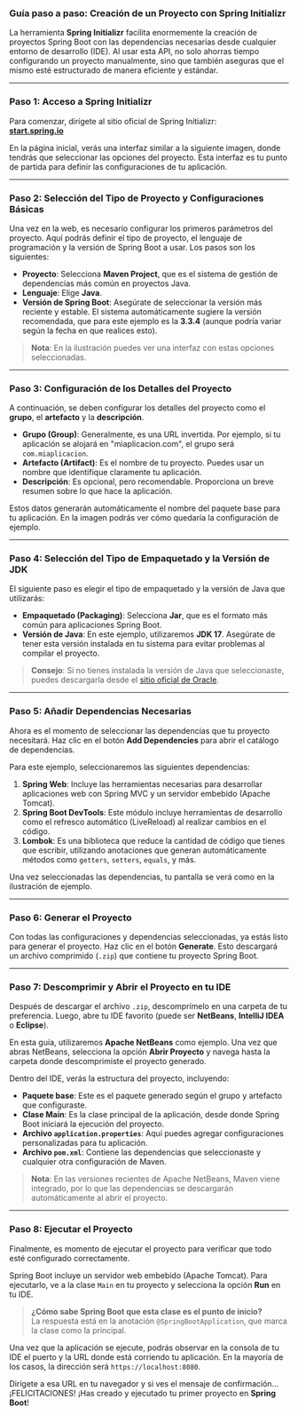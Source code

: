 ### Guía paso a paso: Creación de un Proyecto con Spring Initializr

La herramienta **Spring Initializr** facilita enormemente la creación de proyectos Spring Boot con las dependencias necesarias desde cualquier entorno de desarrollo (IDE). Al usar esta API, no solo ahorras tiempo configurando un proyecto manualmente, sino que también aseguras que el mismo esté estructurado de manera eficiente y estándar.

---

### **Paso 1: Acceso a Spring Initializr**

Para comenzar, dirígete al sitio oficial de Spring Initializr:  
[**start.spring.io**](https://start.spring.io/)

En la página inicial, verás una interfaz similar a la siguiente imagen, donde tendrás que seleccionar las opciones del proyecto. Esta interfaz es tu punto de partida para definir las configuraciones de tu aplicación.

---

### **Paso 2: Selección del Tipo de Proyecto y Configuraciones Básicas**

Una vez en la web, es necesario configurar los primeros parámetros del proyecto. Aquí podrás definir el tipo de proyecto, el lenguaje de programación y la versión de Spring Boot a usar. Los pasos son los siguientes:

- **Proyecto**: Selecciona **Maven Project**, que es el sistema de gestión de dependencias más común en proyectos Java.
- **Lenguaje**: Elige **Java**.
- **Versión de Spring Boot**: Asegúrate de seleccionar la versión más reciente y estable. El sistema automáticamente sugiere la versión recomendada, que para este ejemplo es la **3.3.4** (aunque podría variar según la fecha en que realices esto).

> **Nota**: En la ilustración puedes ver una interfaz con estas opciones seleccionadas.

---

### **Paso 3: Configuración de los Detalles del Proyecto**

A continuación, se deben configurar los detalles del proyecto como el **grupo**, el **artefacto** y la **descripción**.

- **Grupo (Group)**: Generalmente, es una URL invertida. Por ejemplo, si tu aplicación se alojará en "miaplicacion.com", el grupo será `com.miaplicacion`.
- **Artefacto (Artifact)**: Es el nombre de tu proyecto. Puedes usar un nombre que identifique claramente tu aplicación.
- **Descripción**: Es opcional, pero recomendable. Proporciona un breve resumen sobre lo que hace la aplicación.

Estos datos generarán automáticamente el nombre del paquete base para tu aplicación. En la imagen podrás ver cómo quedaría la configuración de ejemplo.

---

### **Paso 4: Selección del Tipo de Empaquetado y la Versión de JDK**

El siguiente paso es elegir el tipo de empaquetado y la versión de Java que utilizarás:

- **Empaquetado (Packaging)**: Selecciona **Jar**, que es el formato más común para aplicaciones Spring Boot.
- **Versión de Java**: En este ejemplo, utilizaremos **JDK 17**. Asegúrate de tener esta versión instalada en tu sistema para evitar problemas al compilar el proyecto.

> **Consejo**: Si no tienes instalada la versión de Java que seleccionaste, puedes descargarla desde el [sitio oficial de Oracle](https://www.oracle.com/java/technologies/downloads/).

---

### **Paso 5: Añadir Dependencias Necesarias**

Ahora es el momento de seleccionar las dependencias que tu proyecto necesitará. Haz clic en el botón **Add Dependencies** para abrir el catálogo de dependencias.

Para este ejemplo, seleccionaremos las siguientes dependencias:

1. **Spring Web**: Incluye las herramientas necesarias para desarrollar aplicaciones web con Spring MVC y un servidor embebido (Apache Tomcat).
2. **Spring Boot DevTools**: Este módulo incluye herramientas de desarrollo como el refresco automático (LiveReload) al realizar cambios en el código.
3. **Lombok**: Es una biblioteca que reduce la cantidad de código que tienes que escribir, utilizando anotaciones que generan automáticamente métodos como `getters`, `setters`, `equals`, y más.

Una vez seleccionadas las dependencias, tu pantalla se verá como en la ilustración de ejemplo.

---

### **Paso 6: Generar el Proyecto**

Con todas las configuraciones y dependencias seleccionadas, ya estás listo para generar el proyecto. Haz clic en el botón **Generate**. Esto descargará un archivo comprimido (`.zip`) que contiene tu proyecto Spring Boot.

---

### **Paso 7: Descomprimir y Abrir el Proyecto en tu IDE**

Después de descargar el archivo `.zip`, descomprímelo en una carpeta de tu preferencia. Luego, abre tu IDE favorito (puede ser **NetBeans**, **IntelliJ IDEA** o **Eclipse**).

En esta guía, utilizaremos **Apache NetBeans** como ejemplo. Una vez que abras NetBeans, selecciona la opción **Abrir Proyecto** y navega hasta la carpeta donde descomprimiste el proyecto generado.

Dentro del IDE, verás la estructura del proyecto, incluyendo:

- **Paquete base**: Este es el paquete generado según el grupo y artefacto que configuraste.
- **Clase Main**: Es la clase principal de la aplicación, desde donde Spring Boot iniciará la ejecución del proyecto.
- **Archivo `application.properties`**: Aquí puedes agregar configuraciones personalizadas para tu aplicación.
- **Archivo `pom.xml`**: Contiene las dependencias que seleccionaste y cualquier otra configuración de Maven.

> **Nota**: En las versiones recientes de Apache NetBeans, Maven viene integrado, por lo que las dependencias se descargarán automáticamente al abrir el proyecto.

---

### **Paso 8: Ejecutar el Proyecto**

Finalmente, es momento de ejecutar el proyecto para verificar que todo esté configurado correctamente.

Spring Boot incluye un servidor web embebido (Apache Tomcat). Para ejecutarlo, ve a la clase `Main` en tu proyecto y selecciona la opción **Run** en tu IDE.

> **¿Cómo sabe Spring Boot que esta clase es el punto de inicio?**  
> La respuesta está en la anotación `@SpringBootApplication`, que marca la clase como la principal.

Una vez que la aplicación se ejecute, podrás observar en la consola de tu IDE el puerto y la URL donde está corriendo tu aplicación. En la mayoría de los casos, la dirección será `https://localhost:8080`.

Dirígete a esa URL en tu navegador y si ves el mensaje de confirmación... ¡FELICITACIONES! ¡Has creado y ejecutado tu primer proyecto en **Spring Boot**!
